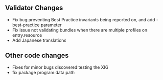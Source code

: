 ## Validator Changes

* Fix bug preventing Best Practice invariants being reported on, and add -best-practice parameter
* Fix issue not validating bundles when there are multiple profiles on entry.resource
* Add Japanese translations

## Other code changes

* Fixes for minor bugs discovered testing the XIG
* fix package program data path
